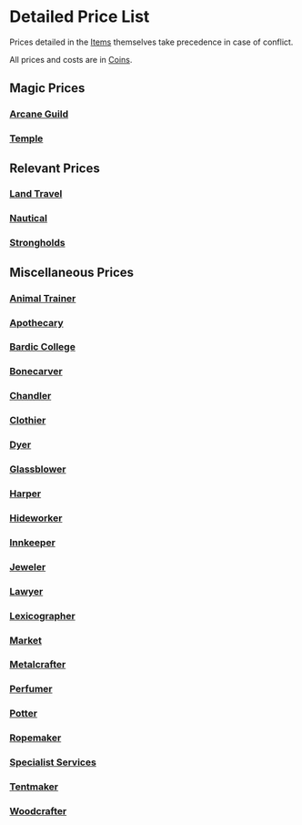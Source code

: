 # Detailed Price List

Prices detailed in the [Items](../../Items%20and%20Gear/Items.md) themselves take precedence in case of conflict.

All prices and costs are in [Coins](Coins.md).

## Magic Prices

### [Arcane Guild](Relevant%20Prices/Arcane%20Guild.md)

### [Temple](Relevant%20Prices/Temple.md)

## Relevant Prices

### [Land Travel](Relevant%20Prices/Land%20Travel/Land%20Travel.md)

### [Nautical](Relevant%20Prices/Nautical/Nautical.md)

### [Strongholds](Relevant%20Prices/Strongholds/Strongholds.md)

## Miscellaneous Prices

### [Animal Trainer](Miscellaneous%20Prices/Animal%20Trainer.md)

### [Apothecary](Miscellaneous%20Prices/Apothecary.md)

### [Bardic College](Miscellaneous%20Prices/Bardic%20College.md)

### [Bonecarver](Miscellaneous%20Prices/Bonecarver.md)

### [Chandler](Miscellaneous%20Prices/Chandler.md)

### [Clothier](Miscellaneous%20Prices/Clothier.md)

### [Dyer](Miscellaneous%20Prices/Dyer.md)

### [Glassblower](Miscellaneous%20Prices/Glassblower.md)

### [Harper](Miscellaneous%20Prices/Harper.md)

### [Hideworker](Miscellaneous%20Prices/Hideworker.md)

### [Innkeeper](Miscellaneous%20Prices/Innkeeper.md)

### [Jeweler](Miscellaneous%20Prices/Jeweler.md)

### [Lawyer](Miscellaneous%20Prices/Lawyer.md)

### [Lexicographer](Miscellaneous%20Prices/Lexicographer.md)

### [Market](Miscellaneous%20Prices/Market.md)

### [Metalcrafter](Miscellaneous%20Prices/Metalcrafter.md)

### [Perfumer](Miscellaneous%20Prices/Perfumer.md)

### [Potter](Miscellaneous%20Prices/Potter.md)

### [Ropemaker](Miscellaneous%20Prices/Ropemaker.md)

### [Specialist Services](Miscellaneous%20Prices/Specialist%20Services.md)

### [Tentmaker](Miscellaneous%20Prices/Tentmaker.md)

### [Woodcrafter](Miscellaneous%20Prices/Woodcrafter.md)
